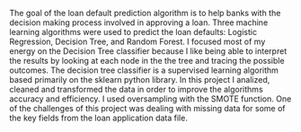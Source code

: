 The goal of the loan default prediction algorithm is to help banks with the decision making process involved in approving a loan.  Three machine learning algorithms were used to predict the loan defaults:  Logistic Regression, Decision Tree, and Random Forest.  I focused most of my energy on the Decision Tree classifier because I like being able to interpret the results by looking at each node in the the tree and tracing the possible outcomes.  The decision tree classifier is a supervised learning algorithm based primarily on the sklearn python library.  In this project I analized, cleaned and transformed the data in order to improve the algorithms accuracy and efficiency.  I used oversampling with the SMOTE function.  One of the challenges of this project was dealing with missing data for some of the key fields from the loan application data file. 
